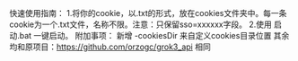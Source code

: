 快速使用指南：
  1.将你的cookie，以.txt的形式，放在cookies文件夹中。每一条cookie为一个.txt文件，名称不限。注意：只保留sso=xxxxxx字段。
  2.使用 启动.bat 一键启动。
附加事项：
新增 -cookiesDir 来自定义cookies目录位置
其余均和原项目：https://github.com/orzogc/grok3_api 相同
